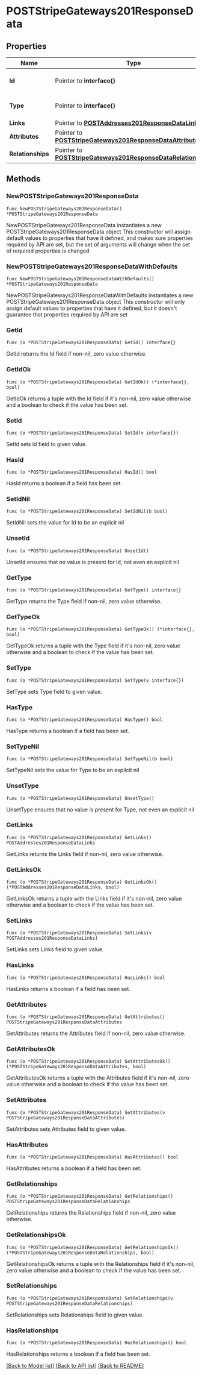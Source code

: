 # POSTStripeGateways201ResponseData

## Properties

Name | Type | Description | Notes
------------ | ------------- | ------------- | -------------
**Id** | Pointer to **interface{}** | The resource&#39;s id | [optional] 
**Type** | Pointer to **interface{}** | The resource&#39;s type | [optional] 
**Links** | Pointer to [**POSTAddresses201ResponseDataLinks**](POSTAddresses201ResponseDataLinks.md) |  | [optional] 
**Attributes** | Pointer to [**POSTStripeGateways201ResponseDataAttributes**](POSTStripeGateways201ResponseDataAttributes.md) |  | [optional] 
**Relationships** | Pointer to [**POSTStripeGateways201ResponseDataRelationships**](POSTStripeGateways201ResponseDataRelationships.md) |  | [optional] 

## Methods

### NewPOSTStripeGateways201ResponseData

`func NewPOSTStripeGateways201ResponseData() *POSTStripeGateways201ResponseData`

NewPOSTStripeGateways201ResponseData instantiates a new POSTStripeGateways201ResponseData object
This constructor will assign default values to properties that have it defined,
and makes sure properties required by API are set, but the set of arguments
will change when the set of required properties is changed

### NewPOSTStripeGateways201ResponseDataWithDefaults

`func NewPOSTStripeGateways201ResponseDataWithDefaults() *POSTStripeGateways201ResponseData`

NewPOSTStripeGateways201ResponseDataWithDefaults instantiates a new POSTStripeGateways201ResponseData object
This constructor will only assign default values to properties that have it defined,
but it doesn't guarantee that properties required by API are set

### GetId

`func (o *POSTStripeGateways201ResponseData) GetId() interface{}`

GetId returns the Id field if non-nil, zero value otherwise.

### GetIdOk

`func (o *POSTStripeGateways201ResponseData) GetIdOk() (*interface{}, bool)`

GetIdOk returns a tuple with the Id field if it's non-nil, zero value otherwise
and a boolean to check if the value has been set.

### SetId

`func (o *POSTStripeGateways201ResponseData) SetId(v interface{})`

SetId sets Id field to given value.

### HasId

`func (o *POSTStripeGateways201ResponseData) HasId() bool`

HasId returns a boolean if a field has been set.

### SetIdNil

`func (o *POSTStripeGateways201ResponseData) SetIdNil(b bool)`

 SetIdNil sets the value for Id to be an explicit nil

### UnsetId
`func (o *POSTStripeGateways201ResponseData) UnsetId()`

UnsetId ensures that no value is present for Id, not even an explicit nil
### GetType

`func (o *POSTStripeGateways201ResponseData) GetType() interface{}`

GetType returns the Type field if non-nil, zero value otherwise.

### GetTypeOk

`func (o *POSTStripeGateways201ResponseData) GetTypeOk() (*interface{}, bool)`

GetTypeOk returns a tuple with the Type field if it's non-nil, zero value otherwise
and a boolean to check if the value has been set.

### SetType

`func (o *POSTStripeGateways201ResponseData) SetType(v interface{})`

SetType sets Type field to given value.

### HasType

`func (o *POSTStripeGateways201ResponseData) HasType() bool`

HasType returns a boolean if a field has been set.

### SetTypeNil

`func (o *POSTStripeGateways201ResponseData) SetTypeNil(b bool)`

 SetTypeNil sets the value for Type to be an explicit nil

### UnsetType
`func (o *POSTStripeGateways201ResponseData) UnsetType()`

UnsetType ensures that no value is present for Type, not even an explicit nil
### GetLinks

`func (o *POSTStripeGateways201ResponseData) GetLinks() POSTAddresses201ResponseDataLinks`

GetLinks returns the Links field if non-nil, zero value otherwise.

### GetLinksOk

`func (o *POSTStripeGateways201ResponseData) GetLinksOk() (*POSTAddresses201ResponseDataLinks, bool)`

GetLinksOk returns a tuple with the Links field if it's non-nil, zero value otherwise
and a boolean to check if the value has been set.

### SetLinks

`func (o *POSTStripeGateways201ResponseData) SetLinks(v POSTAddresses201ResponseDataLinks)`

SetLinks sets Links field to given value.

### HasLinks

`func (o *POSTStripeGateways201ResponseData) HasLinks() bool`

HasLinks returns a boolean if a field has been set.

### GetAttributes

`func (o *POSTStripeGateways201ResponseData) GetAttributes() POSTStripeGateways201ResponseDataAttributes`

GetAttributes returns the Attributes field if non-nil, zero value otherwise.

### GetAttributesOk

`func (o *POSTStripeGateways201ResponseData) GetAttributesOk() (*POSTStripeGateways201ResponseDataAttributes, bool)`

GetAttributesOk returns a tuple with the Attributes field if it's non-nil, zero value otherwise
and a boolean to check if the value has been set.

### SetAttributes

`func (o *POSTStripeGateways201ResponseData) SetAttributes(v POSTStripeGateways201ResponseDataAttributes)`

SetAttributes sets Attributes field to given value.

### HasAttributes

`func (o *POSTStripeGateways201ResponseData) HasAttributes() bool`

HasAttributes returns a boolean if a field has been set.

### GetRelationships

`func (o *POSTStripeGateways201ResponseData) GetRelationships() POSTStripeGateways201ResponseDataRelationships`

GetRelationships returns the Relationships field if non-nil, zero value otherwise.

### GetRelationshipsOk

`func (o *POSTStripeGateways201ResponseData) GetRelationshipsOk() (*POSTStripeGateways201ResponseDataRelationships, bool)`

GetRelationshipsOk returns a tuple with the Relationships field if it's non-nil, zero value otherwise
and a boolean to check if the value has been set.

### SetRelationships

`func (o *POSTStripeGateways201ResponseData) SetRelationships(v POSTStripeGateways201ResponseDataRelationships)`

SetRelationships sets Relationships field to given value.

### HasRelationships

`func (o *POSTStripeGateways201ResponseData) HasRelationships() bool`

HasRelationships returns a boolean if a field has been set.


[[Back to Model list]](../README.md#documentation-for-models) [[Back to API list]](../README.md#documentation-for-api-endpoints) [[Back to README]](../README.md)


